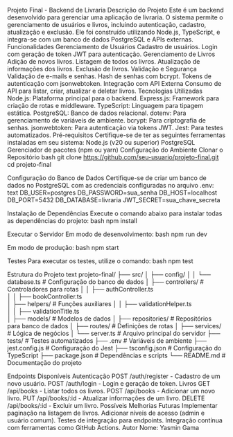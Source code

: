 Projeto Final - Backend de Livraria
Descrição do Projeto
Este é um backend desenvolvido para gerenciar uma aplicação de livraria. O sistema permite o gerenciamento de usuários e livros, incluindo autenticação, cadastro, atualização e exclusão. Ele foi construído utilizando Node.js, TypeScript, e integra-se com um banco de dados PostgreSQL e APIs externas.
Funcionalidades
Gerenciamento de Usuários
Cadastro de usuários.
Login com geração de token JWT para autenticação.
Gerenciamento de Livros
Adição de novos livros.
Listagem de todos os livros.
Atualização de informações dos livros.
Exclusão de livros.
Validação e Segurança
Validação de e-mails e senhas.
Hash de senhas com bcrypt.
Tokens de autenticação com jsonwebtoken.
Integração com API Externa
Consumo de API para listar, criar, atualizar e deletar livros.
Tecnologias Utilizadas
Node.js: Plataforma principal para o backend.
Express.js: Framework para criação de rotas e middleware.
TypeScript: Linguagem para tipagem estática.
PostgreSQL: Banco de dados relacional.
dotenv: Para gerenciamento de variáveis de ambiente.
bcrypt: Para criptografia de senhas.
jsonwebtoken: Para autenticação via tokens JWT.
Jest: Para testes automatizados.
Pré-requisitos
Certifique-se de ter as seguintes ferramentas instaladas em seu sistema:
Node.js (v20 ou superior)
PostgreSQL
Gerenciador de pacotes (npm ou yarn)
Configuração do Ambiente
Clonar o Repositório
bash
git clone https://github.com/seu-usuario/projeto-final.git
cd projeto-final

Configuração do Banco de Dados
Certifique-se de criar um banco de dados no PostgreSQL com as credenciais configuradas no arquivo .env:
text
DB_USER=postgres
DB_PASSWORD=sua_senha
DB_HOST=localhost
DB_PORT=5432
DB_DATABASE=livraria
JWT_SECRET=sua_chave_secreta

Instalação de Dependências
Execute o comando abaixo para instalar todas as dependências do projeto:
bash
npm install

Executar o Servidor
Em modo de desenvolvimento:
bash
npm run dev

Em modo de produção:
bash
npm start

Testes
Para executar os testes, utilize o comando:
bash
npm test

Estrutura do Projeto
text
projeto-final/
├── src/
│   ├── config/
│   │   └── database.ts         # Configuração do banco de dados
│   ├── controllers/             # Controladores para rotas
│   │   ├── authController.ts    
│   │   ├── bookController.ts    
│   ├── helpers/                 # Funções auxiliares
│   │   ├── validationHelper.ts   
│   │   ├── validationTitle.ts    
│   ├── models/                  # Modelos de dados 
│   ├── repositories/            # Repositórios para banco de dados 
│   ├── routes/                  # Definições de rotas 
│   ├── services/                # Lógica de negócios 
│   └── server.ts                # Arquivo principal do servidor 
├── tests/                       # Testes automatizados 
├── .env                         # Variáveis de ambiente 
├── jest.config.js              # Configuração do Jest 
├── tsconfig.json               # Configuração do TypeScript 
├── package.json                 # Dependências e scripts 
└── README.md                   # Documentação do projeto 

Endpoints Disponíveis
Autenticação
POST /auth/register - Cadastro de um novo usuário.
POST /auth/login - Login e geração de token.
Livros
GET /api/books - Listar todos os livros.
POST /api/books - Adicionar um novo livro.
PUT /api/books/:id - Atualizar informações de um livro.
DELETE /api/books/:id - Excluir um livro.
Possíveis Melhorias Futuras
Implementar paginação na listagem de livros.
Adicionar níveis de acesso (admin e usuário comum).
Testes de integração para endpoints.
Integração contínua com ferramentas como GitHub Actions.
Autor
Nome: Yasmin Gama 
